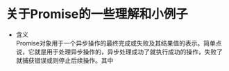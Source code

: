 关于Promise的一些理解和小例子
===
* 含义  
Promise对象用于一个异步操作的最终完成或失败及其结果值的表示。简单点说，它就是用于处理异步操作的，异步处理成功了就执行成功的操作，失败了就捕获错误或则停止后续操作。其中


